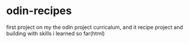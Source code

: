 # odin-recipes

first project on my the odin project curricalum, and it recipe project and building with skills i learned so far(html) 